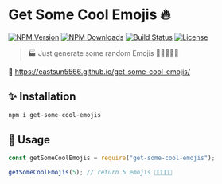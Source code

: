 # Get Some Cool Emojis 🔥

[![NPM Version](https://img.shields.io/npm/v/get-some-cool-emojis.svg?style=for-the-badge)](https://www.npmjs.com/package/get-some-cool-emojis)
[![NPM Downloads](https://img.shields.io/npm/dt/get-some-cool-emojis.svg?style=for-the-badge)](https://www.npmjs.com/package/cc-gram)
[![Build Status](https://img.shields.io/travis/EastSun5566/get-some-cool-emojis/master.svg?style=for-the-badge)](https://travis-ci.org/EastSun5566/get-some-cool-emojis)
[![License](https://img.shields.io/github/license/EastSun5566/get-some-cool-emojis.svg?style=for-the-badge)](https://github.com/EastSun5566/get-some-cool-emojis/blob/master/LICENSE)

> 🏭 Just generate some random Emojis 🎉✨🔧🐛💩

🔗 <https://eastsun5566.github.io/get-some-cool-emojis/>

## ✨ Installation

```sh
npm i get-some-cool-emojis
```

## 🚀 Usage

```js
const getSomeCoolEmojis = require("get-some-cool-emojis");

getSomeCoolEmojis(5); // return 5 emojis 🎉✨🔧🐛💩
```
